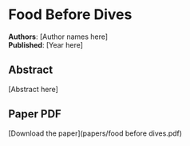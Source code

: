 # Food Before Dives

**Authors**: [Author names here]  
**Published**: [Year here]

## Abstract

[Abstract here]

## Paper PDF

[Download the paper](papers/food before dives.pdf)
